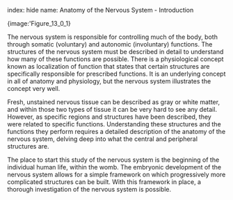 index: hide
name: Anatomy of the Nervous System - Introduction


{image:'Figure_13_0_1}
        

The nervous system is responsible for controlling much of the body, both through somatic (voluntary) and autonomic (involuntary) functions. The structures of the nervous system must be described in detail to understand how many of these functions are possible. There is a physiological concept known as localization of function that states that certain structures are specifically responsible for prescribed functions. It is an underlying concept in all of anatomy and physiology, but the nervous system illustrates the concept very well.

Fresh, unstained nervous tissue can be described as gray or white matter, and within those two types of tissue it can be very hard to see any detail. However, as specific regions and structures have been described, they were related to specific functions. Understanding these structures and the functions they perform requires a detailed description of the anatomy of the nervous system, delving deep into what the central and peripheral structures are.

The place to start this study of the nervous system is the beginning of the individual human life, within the womb. The embryonic development of the nervous system allows for a simple framework on which progressively more complicated structures can be built. With this framework in place, a thorough investigation of the nervous system is possible.
